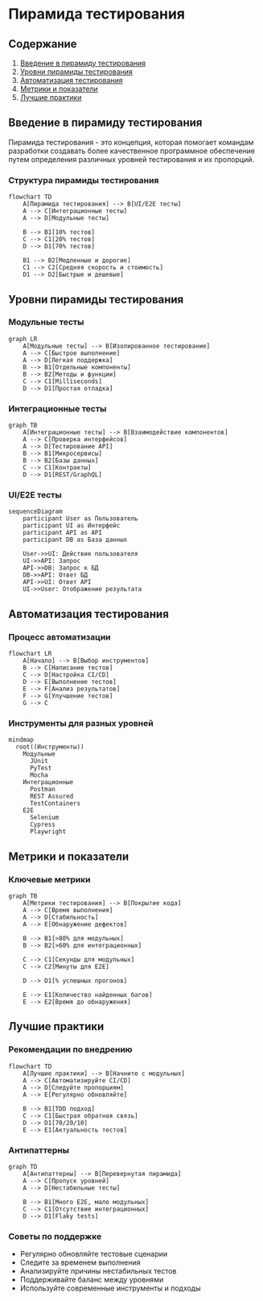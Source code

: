 # Пирамида тестирования

## Содержание
1. [Введение в пирамиду тестирования](#введение-в-пирамиду-тестирования)
2. [Уровни пирамиды тестирования](#уровни-пирамиды-тестирования)
3. [Автоматизация тестирования](#автоматизация-тестирования)
4. [Метрики и показатели](#метрики-и-показатели)
5. [Лучшие практики](#лучшие-практики)

## Введение в пирамиду тестирования

Пирамида тестирования - это концепция, которая помогает командам разработки создавать более качественное программное обеспечение путем определения различных уровней тестирования и их пропорций.

### Структура пирамиды тестирования

```mermaid
flowchart TD
    A[Пирамида тестирования] --> B[UI/E2E тесты]
    A --> C[Интеграционные тесты]
    A --> D[Модульные тесты]
    
    B --> B1[10% тестов]
    C --> C1[20% тестов]
    D --> D1[70% тестов]
    
    B1 --> B2[Медленные и дорогие]
    C1 --> C2[Средняя скорость и стоимость]
    D1 --> D2[Быстрые и дешевые]
```

## Уровни пирамиды тестирования

### Модульные тесты

```mermaid
graph LR
    A[Модульные тесты] --> B[Изолированное тестирование]
    A --> C[Быстрое выполнение]
    A --> D[Легкая поддержка]
    B --> B1[Отдельные компоненты]
    B --> B2[Методы и функции]
    C --> C1[Milliseconds]
    D --> D1[Простая отладка]
```

### Интеграционные тесты

```mermaid
graph TB
    A[Интеграционные тесты] --> B[Взаимодействие компонентов]
    A --> C[Проверка интерфейсов]
    A --> D[Тестирование API]
    B --> B1[Микросервисы]
    B --> B2[Базы данных]
    C --> C1[Контракты]
    D --> D1[REST/GraphQL]
```

### UI/E2E тесты

```mermaid
sequenceDiagram
    participant User as Пользователь
    participant UI as Интерфейс
    participant API as API
    participant DB as База данных
    
    User->>UI: Действие пользователя
    UI->>API: Запрос
    API->>DB: Запрос к БД
    DB->>API: Ответ БД
    API->>UI: Ответ API
    UI->>User: Отображение результата
```

## Автоматизация тестирования

### Процесс автоматизации

```mermaid
flowchart LR
    A[Начало] --> B[Выбор инструментов]
    B --> C[Написание тестов]
    C --> D[Настройка CI/CD]
    D --> E[Выполнение тестов]
    E --> F[Анализ результатов]
    F --> G[Улучшение тестов]
    G --> C
```

### Инструменты для разных уровней

```mermaid
mindmap
  root((Инструменты))
    Модульные
      JUnit
      PyTest
      Mocha
    Интеграционные
      Postman
      REST Assured
      TestContainers
    E2E
      Selenium
      Cypress
      Playwright
```

## Метрики и показатели

### Ключевые метрики

```mermaid
graph TB
    A[Метрики тестирования] --> B[Покрытие кода]
    A --> C[Время выполнения]
    A --> D[Стабильность]
    A --> E[Обнаружение дефектов]
    
    B --> B1[>80% для модульных]
    B --> B2[>60% для интеграционных]
    
    C --> C1[Секунды для модульных]
    C --> C2[Минуты для E2E]
    
    D --> D1[% успешных прогонов]
    
    E --> E1[Количество найденных багов]
    E --> E2[Время до обнаружения]
```

## Лучшие практики

### Рекомендации по внедрению

```mermaid
flowchart TD
    A[Лучшие практики] --> B[Начните с модульных]
    A --> C[Автоматизируйте CI/CD]
    A --> D[Следуйте пропорциям]
    A --> E[Регулярно обновляйте]
    
    B --> B1[TDD подход]
    C --> C1[Быстрая обратная связь]
    D --> D1[70/20/10]
    E --> E1[Актуальность тестов]
```

### Антипаттерны

```mermaid
graph TD
    A[Антипаттерны] --> B[Перевернутая пирамида]
    A --> C[Пропуск уровней]
    A --> D[Нестабильные тесты]
    
    B --> B1[Много E2E, мало модульных]
    C --> C1[Отсутствие интеграционных]
    D --> D1[Flaky tests]
```

### Советы по поддержке

- Регулярно обновляйте тестовые сценарии
- Следите за временем выполнения
- Анализируйте причины нестабильных тестов
- Поддерживайте баланс между уровнями
- Используйте современные инструменты и подходы
